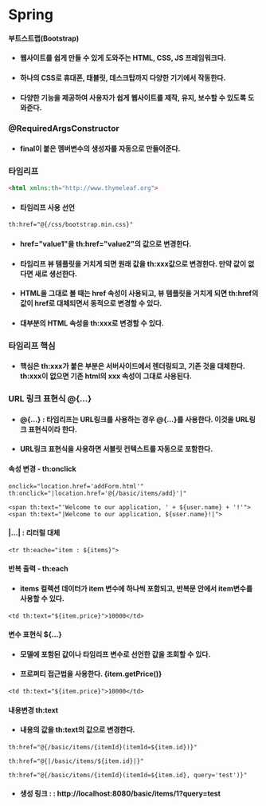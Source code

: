 # Spring
#### 부트스트랩(Bootstrap)
* #### 웹사이트를 쉽게 만들 수 있게 도와주는 HTML, CSS, JS 프레임워크다.
* #### 하나의 CSS로 휴대폰, 태블릿, 데스크탑까지 다양한 기기에서 작동한다.
* #### 다양한 기능을 제공하여 사용자가 쉽게 웹사이트를 제작, 유지, 보수할 수 있도록 도와준다.

### @RequiredArgsConstructor
* #### final이 붙은 멤버변수의 생성자를 자동으로 만들어준다.

### 타임리프
```html
<html xmlns:th="http://www.thymeleaf.org">
```
* #### 타임리프 사용 선언
```html
th:href="@{/css/bootstrap.min.css}"
```
* #### href="value1"을 th:href="value2"의 값으로 변경한다.
* #### 타임리프 뷰 템플릿을 거치게 되면 원래 값을 th:xxx값으로 변경한다. 만약 값이 없다면 새로 생선한다.
* #### HTML을 그대로 볼 때는 href 속성이 사용되고, 뷰 템플릿을 거치게 되면 th:href의 값이 href로 대체되면서 동적으로 변경할 수 있다.
* #### 대부분의 HTML 속성을 th:xxx로 변경할 수 있다.

### 타임리프 핵심
* #### 핵심은 th:xxx가 붙은 부분은 서버사이드에서 렌더링되고, 기존 것을 대체한다. th:xxx이 없으면 기존 html의 xxx 속성이 그대로 사용된다.
### URL 링크 표현식 @{...}
* #### @{...} : 타임리프는 URL링크를 사용하는 경우 @{...}를 사용한다. 이것을 URL링크 표현식이라 한다.
* #### URL링크 표현식을 사용하면 서블릿 컨텍스트를 자동으로 포함한다.
#### 속성 변경 - th:onclick
```
onclick="location.href='addForm.html'"
th:onclick="|location.href='@{/basic/items/add}'|"

<span th:text="'Welcome to our application, ' + ${user.name} + '!'">
<span th:text="|Welcome to our application, ${user.name}!|">
```
#### |...| : 리터럴 대체
```
<tr th:eache="item : ${items}">
```
#### 반복 출력 - th:each
* #### items 컬렉션 데이터가 item 변수에 하나씩 포함되고, 반복문 안에서 item변수를 사용할 수 있다.
```
<td th:text="${item.price}">10000</td>
```
#### 변수 표현식 ${...}
* #### 모델에 포함된 값이나 타임리프 변수로 선언한 값을 조회할 수 있다.
* #### 프로퍼티 접근법을 사용한다. {item.getPrice()}
```
<td th:text="${item.price}">10000</td>
```
#### 내용변경 th:text
* #### 내용의 값을 th:text의 값으로 변경한다.
```
th:href="@{/basic/items/{itemId}(itemId=${item.id})}"

th:href="@{|/basic/items/${item.id}|}"
```
```
th:href="@{/basic/items/{itemId}(itemId=${item.id}, query='test')}"
```
* #### 생성 링크 : : http://localhost:8080/basic/items/1?query=test
